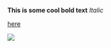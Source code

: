 <b>This is some cool bold text</b>
<i>Italic</i>

<a href="http://www.yahoo.com">here</a>

<img src="file:///Users/pranavreddy/Desktop/Screenshot%202016-06-26%2022.33.44.png">

